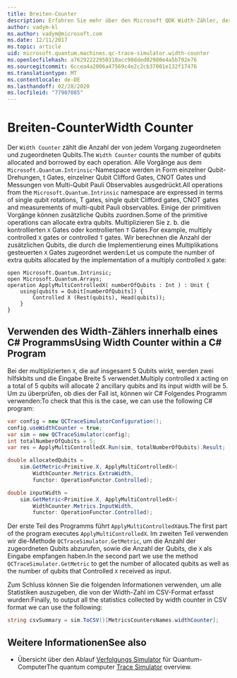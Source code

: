 ```yaml
---
title: Breiten-Counter
description: Erfahren Sie mehr über den Microsoft QDK Width-Zähler, der die Anzahl der von jedem Vorgang in einem Quantum-Programm zugeordneten und zugeordneten Qubits zählt.
author: vadym-kl
ms.author: vadym@microsoft.com
ms.date: 12/11/2017
ms.topic: article
uid: microsoft.quantum.machines.qc-trace-simulator.width-counter
ms.openlocfilehash: a76292222950310acc90dded02980e4a5b792e76
ms.sourcegitcommit: 6ccea4a2006a47569c4e2c2cb37001e132f17476
ms.translationtype: MT
ms.contentlocale: de-DE
ms.lasthandoff: 02/28/2020
ms.locfileid: "77907085"
---
```

# <a name="width-counter"></a><span data-ttu-id="6bb65-103">Breiten-Counter</span><span class="sxs-lookup"><span data-stu-id="6bb65-103">Width Counter</span></span>

<span data-ttu-id="6bb65-104">Der `Width Counter` zählt die Anzahl der von jedem Vorgang zugeordneten und zugeordneten Qubits.</span><span class="sxs-lookup"><span data-stu-id="6bb65-104">The `Width Counter` counts the number of qubits allocated and borrowed by each operation.</span></span>
<span data-ttu-id="6bb65-105">Alle Vorgänge aus dem `Microsoft.Quantum.Intrinsic`-Namespace werden in Form einzelner Qubit-Drehungen, t Gates, einzelner Qubit Clifford Gates, CNOT Gates und Messungen von Multi-Qubit Pauli Observables ausgedrückt.</span><span class="sxs-lookup"><span data-stu-id="6bb65-105">All operations from the `Microsoft.Quantum.Intrinsic` namespace are expressed in terms of single qubit rotations, T gates, single qubit Clifford gates, CNOT gates and measurements of multi-qubit Pauli observables.</span></span> <span data-ttu-id="6bb65-106">Einige der primitiven Vorgänge können zusätzliche Qubits zuordnen.</span><span class="sxs-lookup"><span data-stu-id="6bb65-106">Some of the primitive operations can allocate extra qubits.</span></span> <span data-ttu-id="6bb65-107">Multiplizieren Sie z. b. die kontrollierten `X` Gates oder kontrollierten `T` Gates.</span><span class="sxs-lookup"><span data-stu-id="6bb65-107">For example, multiply controlled `X` gates or controlled `T` gates.</span></span> <span data-ttu-id="6bb65-108">Wir berechnen die Anzahl der zusätzlichen Qubits, die durch die Implementierung eines Multiplikations gesteuerten `X` Gates zugeordnet werden:</span><span class="sxs-lookup"><span data-stu-id="6bb65-108">Let us compute the number of extra qubits allocated by the implementation of a multiply controlled `X` gate:</span></span>

```qsharp
open Microsoft.Quantum.Intrinsic;
open Microsoft.Quantum.Arrays;
operation ApplyMultiControlledX( numberOfQubits : Int ) : Unit {
    using(qubits = Qubit[numberOfQubits]) {
        Controlled X (Rest(qubits), Head(qubits));
    } 
}
```

## <a name="using-width-counter-within-a-c-program"></a><span data-ttu-id="6bb65-109">Verwenden des Width-Zählers innerhalb eines C# Programms</span><span class="sxs-lookup"><span data-stu-id="6bb65-109">Using Width Counter within a C# Program</span></span>

<span data-ttu-id="6bb65-110">Bei der multiplizierten `X`, die auf insgesamt 5 Qubits wirkt, werden zwei hilfskbits und die Eingabe Breite 5 verwendet.</span><span class="sxs-lookup"><span data-stu-id="6bb65-110">Multiply controlled `X` acting on a total of 5 qubits will allocate 2 ancillary qubits and its input width will be 5.</span></span> <span data-ttu-id="6bb65-111">Um zu überprüfen, ob dies der Fall ist, können wir C# Folgendes Programm verwenden:</span><span class="sxs-lookup"><span data-stu-id="6bb65-111">To check that this is the case, we can use the following C# program:</span></span>

```csharp 
var config = new QCTraceSimulatorConfiguration();
config.useWidthCounter = true;
var sim = new QCTraceSimulator(config);
int totalNumberOfQubits = 5;
var res = ApplyMultiControlledX.Run(sim, totalNumberOfQubits).Result;

double allocatedQubits = 
    sim.GetMetric<Primitive.X, ApplyMultiControlledX>(
        WidthCounter.Metrics.ExtraWidth,
        functor: OperationFunctor.Controlled); 

double inputWidth =
    sim.GetMetric<Primitive.X, ApplyMultiControlledX>(
        WidthCounter.Metrics.InputWidth,
        functor: OperationFunctor.Controlled);
```

<span data-ttu-id="6bb65-112">Der erste Teil des Programms führt `ApplyMultiControlledX`aus.</span><span class="sxs-lookup"><span data-stu-id="6bb65-112">The first part of the program executes `ApplyMultiControlledX`.</span></span> <span data-ttu-id="6bb65-113">Im zweiten Teil verwenden wir die-Methode `QCTraceSimulator.GetMetric`, um die Anzahl der zugeordneten Qubits abzurufen, sowie die Anzahl der Qubits, die `X` als Eingabe empfangen haben.</span><span class="sxs-lookup"><span data-stu-id="6bb65-113">In the second part we use the method `QCTraceSimulator.GetMetric` to get the number of allocated qubits as well as the number of qubits that Controlled `X` received as input.</span></span> 

<span data-ttu-id="6bb65-114">Zum Schluss können Sie die folgenden Informationen verwenden, um alle Statistiken auszugeben, die von der Width-Zahl im CSV-Format erfasst wurden:</span><span class="sxs-lookup"><span data-stu-id="6bb65-114">Finally, to output all the statistics collected by width counter in CSV format we can use the following:</span></span>
```csharp
string csvSummary = sim.ToCSV()[MetricsCountersNames.widthCounter];
```

## <a name="see-also"></a><span data-ttu-id="6bb65-115">Weitere Informationen</span><span class="sxs-lookup"><span data-stu-id="6bb65-115">See also</span></span> ##

- <span data-ttu-id="6bb65-116">Übersicht über den Ablauf [Verfolgungs Simulator](xref:microsoft.quantum.machines.qc-trace-simulator.intro) für Quantum-Computer</span><span class="sxs-lookup"><span data-stu-id="6bb65-116">The quantum computer [Trace Simulator](xref:microsoft.quantum.machines.qc-trace-simulator.intro) overview.</span></span>
